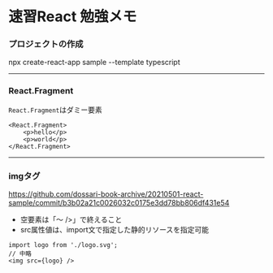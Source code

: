 # 速習React 勉強メモ
### プロジェクトの作成
npx create-react-app sample --template typescript

---
### React.Fragment
`React.Fragment`はダミー要素

```tsx
<React.Fragment>
    <p>hello</p>
    <p>world</p>
</React.Fragment>
```

---
### imgタグ

https://github.com/dossari-book-archive/20210501-react-sample/commit/b3b02a21c0026032c0175e3dd78bb806df431e54

* 空要素は「～ />」で終えること
* src属性値は、import文で指定した静的リソースを指定可能

```tsx
import logo from './logo.svg';
// 中略
<img src={logo} />
```